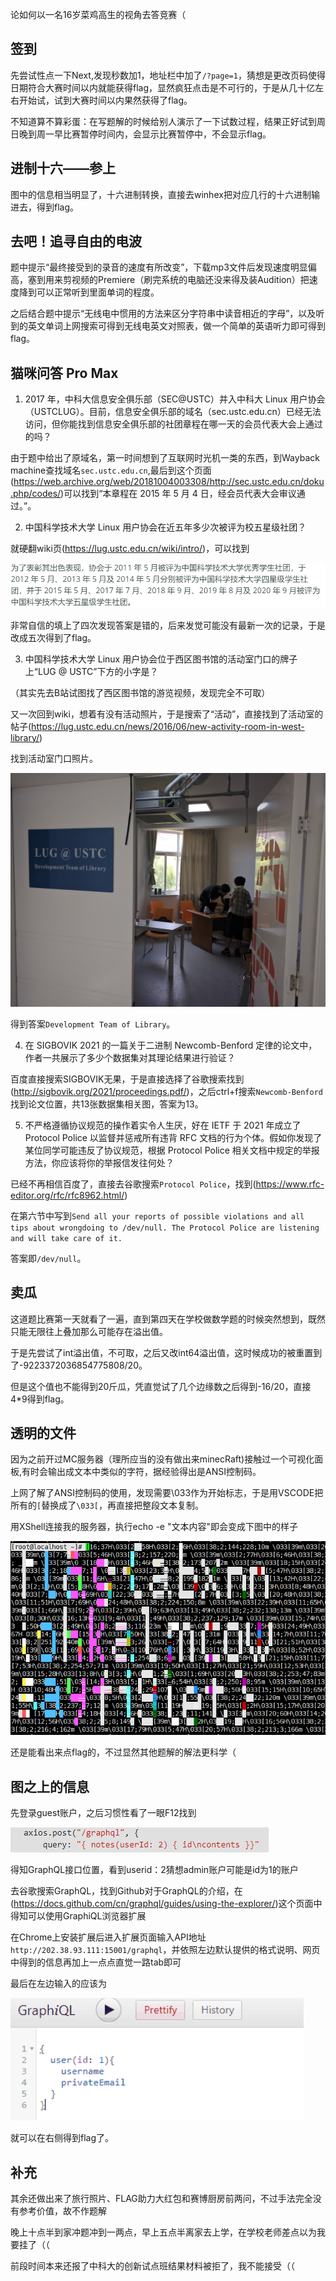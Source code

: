 论如何以一名16岁菜鸡高生的视角去答竞赛（

## 签到

先尝试性点一下Next,发现秒数加1，地址栏中加了`/?page=1`，猜想是更改页码使得日期符合大赛时间以内就能获得flag，显然疯狂点击是不可行的，于是从几十亿左右开始试，试到大赛时间以内果然获得了flag。

不知道算不算彩蛋：在写题解的时候给别人演示了一下试数过程，结果正好试到周日晚到周一早比赛暂停时间内，会显示比赛暂停中，不会显示flag。

## 进制十六——参上

图中的信息相当明显了，十六进制转换，直接去winhex把对应几行的十六进制输进去，得到flag。

## 去吧！追寻自由的电波

题中提示“最终接受到的录音的速度有所改变”，下载mp3文件后发现速度明显偏高，塞到用来剪视频的Premiere（刷完系统的电脑还没来得及装Audition）把速度降到可以正常听到里面单词的程度。

之后结合题中提示“无线电中惯用的方法来区分字符串中读音相近的字母”，以及听到的英文单词上网搜索可得到无线电英文对照表，做一个简单的英语听力即可得到flag。

## 猫咪问答 Pro Max

1. 2017 年，中科大信息安全俱乐部（SEC@USTC）并入中科大 Linux 用户协会（USTCLUG）。目前，信息安全俱乐部的域名（sec.ustc.edu.cn）已经无法访问，但你能找到信息安全俱乐部的社团章程在哪一天的会员代表大会上通过的吗？

由于题中给出了原域名，第一时间想到了互联网时光机一类的东西，到Wayback machine查找域名`sec.ustc.edu.cn`,最后到这个页面(https://web.archive.org/web/20181004003308/http://sec.ustc.edu.cn/doku.php/codes/)可以找到“本章程在 2015 年 5 月 4 日，经会员代表大会审议通过。”。

2. 中国科学技术大学 Linux 用户协会在近五年多少次被评为校五星级社团？

就硬翻wiki页(https://lug.ustc.edu.cn/wiki/intro/)，可以找到

![](assets/img1.jpg)

非常自信的填上了四次发现答案是错的，后来发觉可能没有最新一次的记录，于是改成五次得到了flag。

3. 中国科学技术大学 Linux 用户协会位于西区图书馆的活动室门口的牌子上“LUG @ USTC”下方的小字是？

（其实先去B站试图找了西区图书馆的游览视频，发现完全不可取）

又一次回到wiki，想着有没有活动照片，于是搜索了“活动”，直接找到了活动室的帖子(https://lug.ustc.edu.cn/news/2016/06/new-activity-room-in-west-library/)

找到活动室门口照片。

![](assets/IMG_20160616_133655_compressed.jpg)

得到答案`Development Team of Library`。

4. 在 SIGBOVIK 2021 的一篇关于二进制 Newcomb-Benford 定律的论文中，作者一共展示了多少个数据集对其理论结果进行验证？

百度直接搜索SIGBOVIK无果，于是直接选择了谷歌搜索找到(http://sigbovik.org/2021/proceedings.pdf/)，之后ctrl+f搜索`Newcomb-Benford`找到论文位置，共13张数据集相关图，答案为13。

5. 不严格遵循协议规范的操作着实令人生厌，好在 IETF 于 2021 年成立了 Protocol Police 以监督并惩戒所有违背 RFC 文档的行为个体。假如你发现了某位同学可能违反了协议规范，根据 Protocol Police 相关文档中规定的举报方法，你应该将你的举报信发往何处？

已经不再相信百度了，直接去谷歌搜索`Protocol Police`，找到(https://www.rfc-editor.org/rfc/rfc8962.html/)

在第六节中写到`Send all your reports of possible violations and all tips about wrongdoing to /dev/null. The Protocol Police are listening and will take care of it.`

答案即`/dev/null`。

## 卖瓜

这道题比赛第一天就看了一遍，直到第四天在学校做数学题的时候突然想到，既然只能无限往上叠加那么可能存在溢出值。

于是先尝试了int溢出值，不可取，之后又改int64溢出值，这时候成功的被重置到了-9223372036854775808/20。

但是这个值也不能得到20斤瓜，凭直觉试了几个边缘数之后得到-16/20，直接4*9得到flag。

## 透明的文件

因为之前开过MC服务器（理所应当的没有做出来minecRaft)接触过一个可视化面板,有时会输出成文本中类似的字符，据经验得出是ANSI控制码。

上网了解了ANSI控制码的使用，发现需要\033作为开始标志，于是用VSCODE把所有的`[`替换成了`\033[`，再直接把整段文本复制。

用XShell连接我的服务器，执行echo -e "文本内容"即会变成下图中的样子

![](assets/img2.png)

还是能看出来点flag的，不过显然其他题解的解法更科学（

## 图之上的信息

先登录guest账户，之后习惯性看了一眼F12找到

![](assets/1635579612(1).jpg)

得知GraphQL接口位置，看到userid：2猜想admin账户可能是id为1的账户

去谷歌搜索GraphQL，找到Github对于GraphQL的介绍，在(https://docs.github.com/cn/graphql/guides/using-the-explorer/)这个页面中得知可以使用GraphiQL浏览器扩展

在Chrome上安装扩展后进入扩展页面输入API地址`http://202.38.93.111:15001/graphql`，并依照左边默认提供的格式说明、网页中得到的信息再加上一点点直觉一路tab即可

最后在左边输入的应该为

![](assets/_M9Y8VQFJR5DFC5CNEHDK@K.png)

就可以在右侧得到flag了。

## 补充

其余还做出来了旅行照片、FLAG助力大红包和赛博厨房前两问，不过手法完全没有参考价值，故不作题解

晚上十点半到家冲题冲到一两点，早上五点半离家去上学，在学校老师差点以为我要挂了（（

前段时间本来还报了中科大的创新试点班结果材料被拒了，我不能接受（（
